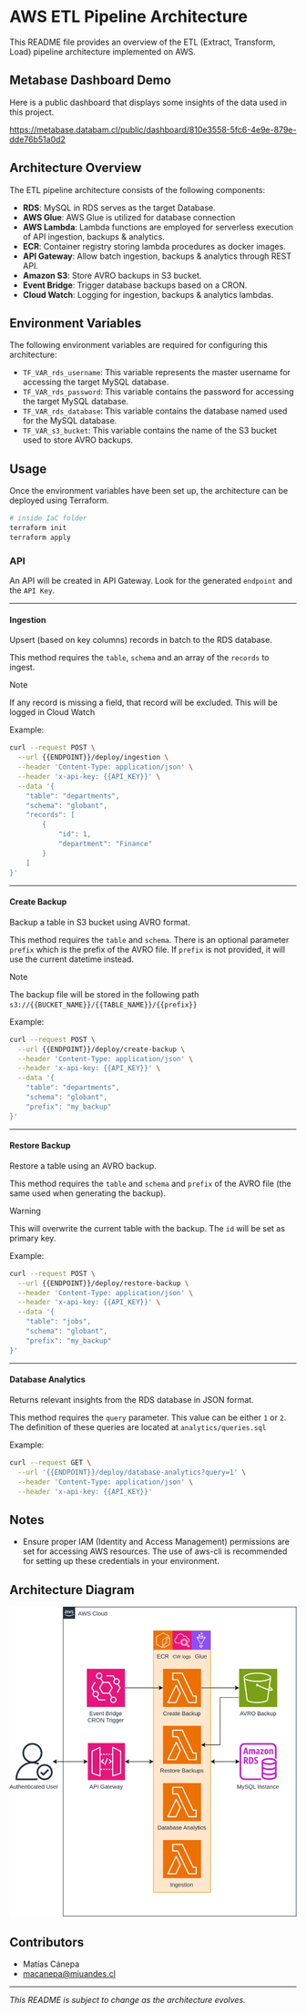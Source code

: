 # AWS ETL Pipeline Architecture

This README file provides an overview of the ETL (Extract, Transform, Load) pipeline architecture implemented on AWS.

## Metabase Dashboard Demo
Here is a public dashboard that displays some insights of the data used in this project.

https://metabase.databam.cl/public/dashboard/810e3558-5fc6-4e9e-879e-dde76b51a0d2


## Architecture Overview

The ETL pipeline architecture consists of the following components:

+ **RDS**: MySQL in RDS serves as the target Database.
+ **AWS Glue**: AWS Glue is utilized for database connection
+ **AWS Lambda**: Lambda functions are employed for serverless execution of API ingestion, backups & analytics.
+ **ECR**: Container registry storing lambda procedures as docker images.
+ **API Gateway**: Allow batch ingestion, backups & analytics through REST API.
+ **Amazon S3**: Store AVRO backups in S3 bucket.
+ **Event Bridge**: Trigger database backups based on a CRON.
+ **Cloud Watch**: Logging for ingestion, backups & analytics lambdas.

## Environment Variables

The following environment variables are required for configuring this architecture:

- `TF_VAR_rds_username`: This variable represents the master username for accessing the target MySQL database.
- `TF_VAR_rds_password`: This variable contains the password for accessing the target MySQL database.
- `TF_VAR_rds_database`: This variable contains the database named used for the MySQL database.
- `TF_VAR_s3_bucket`: This variable contains the name of the S3 bucket used to store AVRO backups.

## Usage

Once the environment variables have been set up, the architecture can be deployed using Terraform.

```bash
# inside IaC folder
terraform init
terraform apply
```

### API
An API will be created in API Gateway. Look for the generated `endpoint` and the `API Key`.

<hr>

#### Ingestion
Upsert (based on key columns) records in batch to the RDS database.

This method requires the `table`, `schema` and an array of the `records` to ingest.

> [!NOTE]  
> If any record is missing a field, that record will be excluded. This will be logged in Cloud Watch

Example:
``` bash
curl --request POST \
  --url {{ENDPOINT}}/deploy/ingestion \
  --header 'Content-Type: application/json' \
  --header 'x-api-key: {{API_KEY}}' \
  --data '{
	"table": "departments",
	"schema": "globant",
	"records": [
		{
			"id": 1,
			"department": "Finance"
		}
	]
}'
```

<hr>

#### Create Backup
Backup a table in S3 bucket using AVRO format.

This method requires the `table` and `schema`.
There is an optional parameter `prefix` which is the prefix of the AVRO file. If `prefix` is not provided, it will use the current datetime instead.


> [!NOTE]  
> The backup file will be stored in the following path `s3://{{BUCKET_NAME}}/{{TABLE_NAME}}/{{prefix}}`

Example:
``` bash
curl --request POST \
  --url {{ENDPOINT}}/deploy/create-backup \
  --header 'Content-Type: application/json' \
  --header 'x-api-key: {{API_KEY}}' \
  --data '{
	"table": "departments",
	"schema": "globant",
	"prefix": "my_backup"
}'
```

<hr>

#### Restore Backup
Restore a table using an AVRO backup.

This method requires the `table` and `schema` and `prefix` of the AVRO file (the same used when generating the backup).

> [!WARNING]  
> This will overwrite the current table with the backup. The `id` will be set as primary key.

Example:
``` bash
curl --request POST \
  --url {{ENDPOINT}}/deploy/restore-backup \
  --header 'Content-Type: application/json' \
  --header 'x-api-key: {{API_KEY}}' \
  --data '{
	"table": "jobs",
	"schema": "globant",
	"prefix": "my_backup"
}'
```

<hr>

#### Database Analytics
Returns relevant insights from the RDS database in JSON format.

This method requires the `query` parameter. This value can be either `1` or `2`. The definition of these queries are located at `analytics/queries.sql`

Example:
``` bash
curl --request GET \
  --url '{{ENDPOINT}}/deploy/database-analytics?query=1' \
  --header 'Content-Type: application/json' \
  --header 'x-api-key: {{API_KEY}}'
```




## Notes

- Ensure proper IAM (Identity and Access Management) permissions are set for accessing AWS resources. The use of aws-cli is recommended for setting up these credentials in your environment.

## Architecture Diagram
<div style="text-align:center;">
    <img src="Data Architecture.svg" alt="Data Architecture" width="auto"/>
</div>


## Contributors

- Matías Cánepa
- macanepa@miuandes.cl


---
*This README is subject to change as the architecture evolves.*